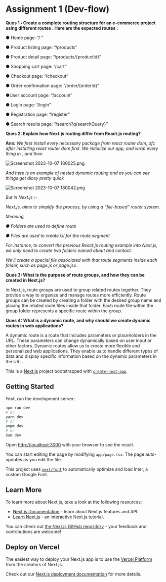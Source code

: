 # Assignment 1 (Dev-flow)

**Ques 1 : Create a complete routing structure for an e-commerce project using different routes . Here are the expected routes :**

● Home page: “/ ”

● Product listing page: “/products”

● Product detail page: “/products/{productId}”

● Shopping cart page: “/cart”

● Checkout page: “/checkout”

● Order confirmation page: “/order/{orderId}”

●User account page: “/account”

● Login page: “/login”

● Registration page: “/register”

● Search results page: “/search?q{searchQuery}”

**Ques 2: Explain how Next.js routing differ from React.js routing?**

**Ans:** *We first install every necessary package from react router dom, ofc after installing react router dom first. We initialize our app, and wrap every thing in <Router>,  <Routes> and then <Route>*

![Screenshot 2023-10-07 180025.png](https://prod-files-secure.s3.us-west-2.amazonaws.com/6ccd8bf9-1652-4e9d-bb6e-77b334574681/e5a280e3-fefd-4091-8f67-eeeeeb4b9d8d/Screenshot_2023-10-07_180025.png)

*And here is an example of nested dynamic routing and as you can see things get dicey pretty quick*

![Screenshot 2023-10-07 180042.png](https://prod-files-secure.s3.us-west-2.amazonaws.com/6ccd8bf9-1652-4e9d-bb6e-77b334574681/8eec7ce1-13fa-4b32-8275-a688e93d246a/Screenshot_2023-10-07_180042.png)

*But in Next.js :-*

*Next.js, aims to simplify the process, by using a “file-based” router system.*

*Meaning,*

*● Folders are used to define route*

*● Files are used to create UI for the route segment*

*For instance, to convert the previous React.js routing example into Next.js, we only need to create two folders named about and contact.*

*We’ll create a special file associated with that route segments inside each folder, such as page.js or page.jsx .*

**Ques 3: What is the purpose of route groups, and how they can be created in Next.js?**

In Next.js, route groups are used to group related routes together. They provide a way to organize and manage routes more efficiently. Route groups can be created by creating a folder with the desired group name and placing the related route files inside that folder. Each route file within the group folder represents a specific route within the group.

**Ques 4: What is a dynamic route, and why should we create dynamic routes in web applications?**

A dynamic route is a route that includes parameters or placeholders in the URL. These parameters can change dynamically based on user input or other factors. Dynamic routes allow us to create more flexible and personalized web applications. They enable us to handle different types of data and display specific information based on the dynamic parameters in the URL.

This is a [Next.js](https://nextjs.org/) project bootstrapped with [`create-next-app`](https://github.com/vercel/next.js/tree/canary/packages/create-next-app).

## Getting Started

First, run the development server:

```bash
npm run dev
# or
yarn dev
# or
pnpm dev
# or
bun dev
```

Open [http://localhost:3000](http://localhost:3000) with your browser to see the result.

You can start editing the page by modifying `app/page.tsx`. The page auto-updates as you edit the file.

This project uses [`next/font`](https://nextjs.org/docs/basic-features/font-optimization) to automatically optimize and load Inter, a custom Google Font.

## Learn More

To learn more about Next.js, take a look at the following resources:

- [Next.js Documentation](https://nextjs.org/docs) - learn about Next.js features and API.
- [Learn Next.js](https://nextjs.org/learn) - an interactive Next.js tutorial.

You can check out [the Next.js GitHub repository](https://github.com/vercel/next.js/) - your feedback and contributions are welcome!

## Deploy on Vercel

The easiest way to deploy your Next.js app is to use the [Vercel Platform](https://vercel.com/new?utm_medium=default-template&filter=next.js&utm_source=create-next-app&utm_campaign=create-next-app-readme) from the creators of Next.js.

Check out our [Next.js deployment documentation](https://nextjs.org/docs/deployment) for more details.
